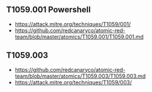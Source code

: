 ## T1059.001 Powershell
- https://attack.mitre.org/techniques/T1059/001/
- https://github.com/redcanaryco/atomic-red-team/blob/master/atomics/T1059.001/T1059.001.md

## T1059.003
- https://github.com/redcanaryco/atomic-red-team/blob/master/atomics/T1059.003/T1059.003.md
- https://attack.mitre.org/techniques/T1059/003/